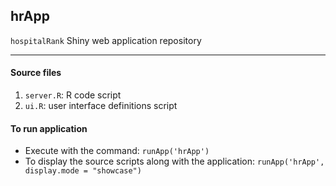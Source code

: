 hrApp
--------------


`hospitalRank` Shiny web application repository

---------------

#### Source files

1. `server.R`: R code script
2. `ui.R`: user interface definitions script

#### To run application
- Execute with the command: `runApp('hrApp')`  
- To display the source scripts along with the application: `runApp('hrApp', display.mode = "showcase")`




